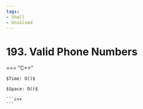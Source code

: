 ```yaml
---
tags:
- Shell
- Unsolved
---
```



# 193. Valid Phone Numbers

=== "C++"

    $Time: O()$

    $Space: O()$

    ```c++
    ```
